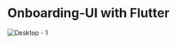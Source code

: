 # Onboarding-UI with Flutter

![Desktop - 1](https://github.com/user-attachments/assets/26ce0391-7d2c-4c77-b5c9-181563b8a50c)
